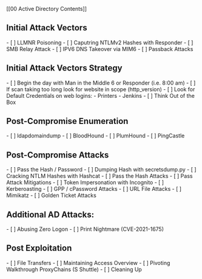 
[[00 Active Directory Contents]]

<h2> Initial Attack Vectors</h2>
- [ ] LLMNR Poisoning
- [ ] Caputring NTLMv2 Hashes with Responder
- [ ] SMB Relay Attack
- [ ] IPV6 DNS Takeover via MIM6
- [ ] Passback Attacks



<h2> Initial Attack Vectors Strategy</h2>
- [ ] Begin the day with Man in the Middle 6 or Responder (i.e. 8:00 am)
- [ ] If scan taking too long look for website in scope (http_version)
- [ ] Look for Default Credentials on web logins:
    - Printers
    - Jenkins
- [ ] Think Out of the Box



<h2>Post-Compromise Enumeration</h2>
- [ ] ldapdomaindump
- [ ] BloodHound
- [ ] PlumHound
- [ ] PingCastle




<h2>Post-Compromise Attacks</h2>
- [ ] Pass the Hash / Password
- [ ] Dumping Hash with secretsdump.py
- [ ] Cracking NTLM Hashes with Hashcat
- [ ] Pass the Hash Attacks
- [ ] Pass Attack Mitigations
- [ ] Token Impersonation with Incognito
- [ ] Kerberoasting
- [ ] GPP / cPassword Attacks
- [ ] URL File Attacks
- [ ] Mimikatz
- [ ] Golden Ticket Attacks


<h2>Additional AD Attacks:</h2>
- [ ] Abusing Zero Logon
- [ ] Print Nightmare (CVE-2021-1675)

<h2>Post Exploitation</h2>
- [ ] File Transfers 
- [ ] Maintaining Access Overview
- [ ] Pivoting Walkthrough ProxyChains (S Shuttle)
- [ ] Cleaning Up


